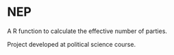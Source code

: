 # NEP
A R function to calculate the effective number of parties.

Project developed at political science course.
